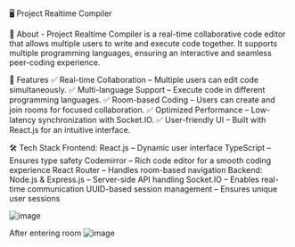 🖥️ Project Realtime Compiler

📌 About - 
Project Realtime Compiler is a real-time collaborative code editor that allows multiple users to write and execute code together. It supports multiple programming languages, ensuring an interactive and seamless peer-coding experience.

🚀 Features
✅ Real-time Collaboration – Multiple users can edit code simultaneously.
✅ Multi-language Support – Execute code in different programming languages.
✅ Room-based Coding – Users can create and join rooms for focused collaboration.
✅ Optimized Performance – Low-latency synchronization with Socket.IO.
✅ User-friendly UI – Built with React.js for an intuitive interface.

🛠️ Tech Stack
Frontend:
React.js – Dynamic user interface
TypeScript – Ensures type safety
Codemirror – Rich code editor for a smooth coding experience
React Router – Handles room-based navigation
Backend:
Node.js & Express.js – Server-side API handling
Socket.IO – Enables real-time communication
UUID-based session management – Ensures unique user sessions



![image](https://github.com/Triptigithub/Project-realtime-compiler/assets/97337950/ddbd3986-01f1-49b2-9ad8-6b8109eb470d)


After entering room
![image](https://github.com/Triptigithub/Project-realtime-compiler/assets/97337950/3fa1289c-6a82-4506-af31-0a06c258feec)

